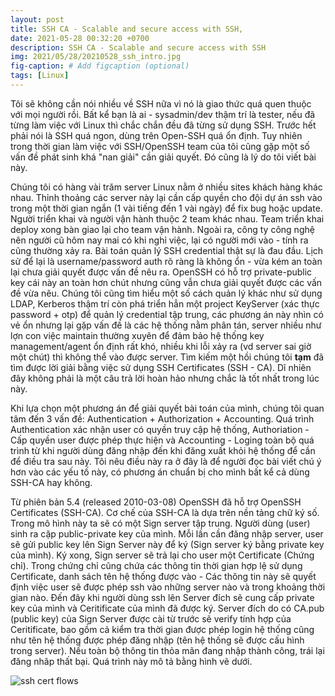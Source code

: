 ```yaml
---
layout: post
title: SSH CA - Scalable and secure access with SSH,
date: 2021-05-28 00:32:20 +0700
description: SSH CA - Scalable and secure access with SSH
img: 2021/05/28/20210528_ssh_intro.jpg
fig-caption: # Add figcaption (optional)
tags: [Linux]
---
```


Tôi sẽ không cần nói nhiều về SSH nữa vì nó là giao thức quá quen thuộc với mọi người rồi. Bất kể bạn là ai - sysadmin/dev thậm trí là tester, nếu đã từng làm việc với Linux thì chắc chắn đều đã từng sử dụng SSH. Trước hết phải nói là SSH quá ngon, dùng trên Open-SSH quá ổn định. Tuy nhiên trong thời gian làm việc với SSH/OpenSSH team của tôi cũng gặp một số vấn đề phát sinh khá "nan giải" cần giải quyết. Đó cũng là lý do tôi viết bài này. 

Chúng tôi có hàng vài trăm server Linux nằm ở nhiều sites khách hàng khác nhau. Thỉnh thoảng các server này lại cần cấp quyền cho đội dự án ssh vào trong một thời gian ngắn (1 vài tiếng đến 1 vài ngày) để fix bug hoặc update. Người triển khai và người vận hành thuộc 2 team khác nhau. Team triển khai deploy xong bàn giao lại cho team vận hành. Ngoài ra, công ty công nghệ nên người cũ hôm nay mai có khi nghỉ việc, lại có người mới vào - tính ra cũng thường xảy ra. Bài toán quản lý SSH credential thật sự là đau đầu. Lịch sử để lại là username/password auth rõ ràng là không ổn - vừa kém an toàn lại chưa giải quyết được vấn đề nêu ra. OpenSSH có hỗ trợ private-public key cái này an toàn hơn chút nhưng cũng vẫn chưa giải quyết được các vấn đề vừa nêu. Chúng tôi cũng tìm hiểu một số cách quản lý khác như sử dụng LDAP, Kerberos thậm trí còn phá triển hẳn một project KeyServer (xác thực password + otp) để quản lý credential tập trung, các phương án này nhìn có vẻ ổn nhưng lại gặp vấn đề là các hệ thống nằm phân tán, server nhiều như lợn con việc maintain thường xuyên để đảm bảo hệ thống key management/agent ổn định rất khó, nhiều khi lỗi xảy ra (vd server sai giờ một chút) thì không thể vào được server. Tìm kiếm một hồi chúng tôi **tạm** đã tìm được lời giải bằng việc sử dụng SSH Certificates (SSH - CA). Dĩ nhiên đây không phải là một câu trả lời hoàn hảo nhưng chắc là tốt nhất trong lúc này.

Khi lựa chọn một phương án để giải quyết bài toán của mình, chúng tôi quan tâm đến 3 vấn đề: Authentication + Authorization + Accounting. Quá trình Authentication xác nhận user có quyền truy cập hệ thống, Authoriation - Cấp quyền user được phép thực hiện và Accounting - Loging toàn bộ quá trình từ khi người dùng đăng nhập đến khi đăng xuất khỏi hệ thống để cần để điều tra sau này. Tôi nêu điều này ra ở đây là để người đọc bài viết chú ý hơn vào các yếu tố này, có phương án chuẩn bị cho mình bất kể cả dùng SSH-CA hay không.

Từ phiên bản 5.4 (released 2010-03-08) OpenSSH đã hỗ trợ OpenSSH Certificates (SSH-CA). Cơ chế của SSH-CA là dựa trên nền tảng chữ ký số. Trong mô hình này ta sẽ có một Sign server tập trung. Người dùng (user) sinh ra cặp public-private key của mình. Mỗi lần cần đăng nhập server, user sẽ gửi public key lên Sign Server này để ký (Sign server ký bằng private key của mình). Ký xong, Sign server sẽ trả lại cho user một Certificate (Chứng chỉ). Trong chứng chỉ cũng chứa các thông tin thời gian hợp lệ sử dụng Certificate, danh sách tên hệ thống được vào - Các thông tin này sẽ quyết định việc user sẽ được phép ssh vào những server nào và trong khoảng thời gian nào. Đến đây khi người dùng ssh lên Server đích sẽ cung cấp private key của  mình và Ceritificate của mình đã được ký. Server đích do có CA.pub (public key) của Sign Server được cài từ trước sẽ verify tính hợp của Ceritificate, bao gồm cả kiểm tra thời gian được phép login hệ thống cũng như tên hệ thống được phép đăng nhập (tên hệ thống sẽ được cấu hình trong server). Nếu toàn bộ thông tin thỏa mãn đang nhập thành công, trái lại đăng nhâp thất bại. Quá trình này mô tả bằng hình vẽ dưới.

![ssh cert flows]( {{site.url}}/assets/img/2021/05/28/20210528_ssh_cert_flow.jpg)
 
